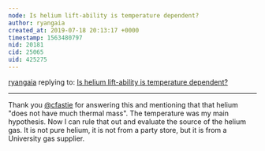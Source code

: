 ```yaml
---
node: Is helium lift-ability is temperature dependent?
author: ryangaia
created_at: 2019-07-18 20:13:17 +0000
timestamp: 1563480797
nid: 20181
cid: 25065
uid: 425275
---
```




[ryangaia](../profile/ryangaia) replying to: [Is helium lift-ability is temperature dependent?](../notes/ryangaia/07-18-2019/is-helium-lift-ability-is-temperature-dependent)

----
Thank you [@cfastie](/profile/cfastie) for answering this and mentioning that that helium "does not have much thermal mass". The temperature was my main hypothesis. Now I can rule that out and evaluate the source of the helium gas. It is not pure helium, it is not from a party store, but it is from a University gas supplier. 